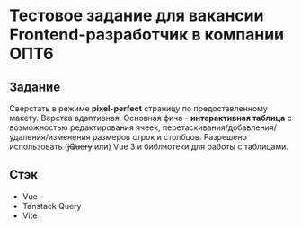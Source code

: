# Тестовое задание для вакансии Frontend-разработчик в компании ОПТ6


## Задание
Сверстать в режиме **pixel-perfect** страницу по предоставленному макету. Верстка адаптивная. Основная фича - **интерактивная таблица** с возможностью редактирования ячеек, перетаскивания/добавления/удаления/изменения размеров строк и столбцов. Разрешено использовать (~~jQuery~~ или) Vue 3 и библиотеки для работы с таблицами.

## Стэк
- Vue
- Tanstack  Query
- Vite
